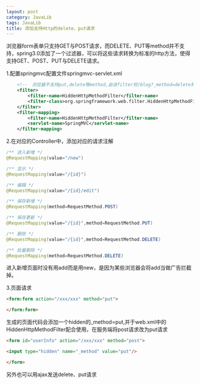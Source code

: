 ```yaml
---
layout: post
category: JavaLib
tags: JavaLib
title: 添加支持Http的delete、put请求
---
```


浏览器form表单只支持GET与POST请求，而DELETE、PUT等method并不支持，spring3.0添加了一个过滤器，可以将这些请求转换为标准的http方法，使得支持GET、POST、PUT与DELETE请求。

1.配置springmvc配置文件springmvc-servlet.xml

```xml
    <!--　浏览器不支持put,delete等method,由该filter将/blog?_method=delete转换为标准的http　delete方法　-->
    <filter>
        <filter-name>HiddenHttpMethodFilter</filter-name>
        <filter-class>org.springframework.web.filter.HiddenHttpMethodFilter</filter-class>
    </filter>
    <filter-mapping>
        <filter-name>HiddenHttpMethodFilter</filter-name>
        <servlet-name>SpringMVC</servlet-name>
    </filter-mapping>
```

2.在对应的Controller中，添加对应的请求注解

```java
/** 进入新增 */
@RequestMapping(value="/new")

/** 显示 */
@RequestMapping(value="/{id}")

/** 编辑 */
@RequestMapping(value="/{id}/edit")

/** 保存新增 */
@RequestMapping(method=RequestMethod.POST)

/** 保存更新 */
@RequestMapping(value="/{id}",method=RequestMethod.PUT)

/** 删除 */
@RequestMapping(value="/{id}",method=RequestMethod.DELETE)

/** 批量删除 */
@RequestMapping(method=RequestMethod.DELETE)

```
进入新增页面时没有用add而是用new，是因为某些浏览器会将add当做广告拦截掉。


3.页面请求

```html
<form:form action="/xxx/xxx" method="put">

</form:form>
```

生成的页面代码会添加一个hidden的_method=put,并于web.xml中的HiddenHttpMethodFilter配合使用，在服务端将post请求改为put请求

```html
<form id="userInfo" action="/xxx/xxx" method="post">

<input type="hidden" name="_method" value="put"/>

</form>
```

另外也可以用ajax发送delete、put请求